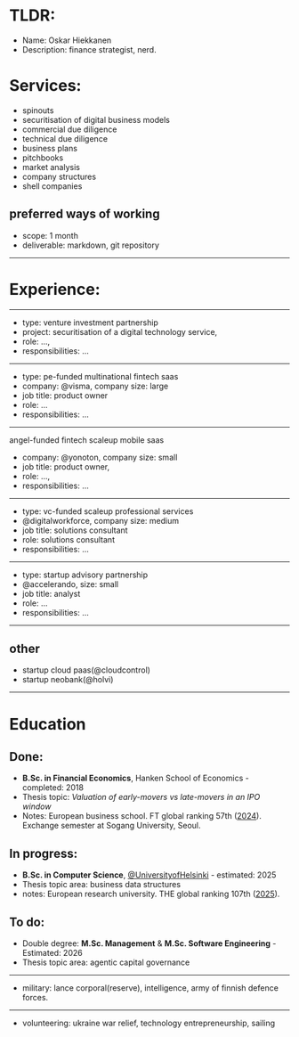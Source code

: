 # TLDR:
- Name: Oskar Hiekkanen
- Description: finance strategist, nerd.

# Services:
- spinouts
- securitisation of digital business models
- commercial due diligence
- technical due diligence
- business plans
- pitchbooks
- market analysis
- company structures
- shell companies

## preferred ways of working
- scope: 1 month
- deliverable: markdown, git repository


***

# Experience:
---
- type: venture investment partnership
- project: securitisation of a digital technology service,
- role: ...,
- responsibilities: ... 
---
- type: pe-funded multinational fintech saas
- company: @visma, company size: large
- job title: product owner
- role: ...
- responsibilities: ... 
---
angel-funded fintech scaleup mobile saas
- company: @yonoton, company size: small
- job title: product owner,
- role: ...,
- responsibilities: ... 
---
- type: vc-funded scaleup professional services
- @digitalworkforce, company size: medium
- job title: solutions consultant
- role: solutions consultant
- responsibilities: ... 
---
- type: startup advisory partnership
- @accelerando, size: small
- job title: analyst
- role: ...
- responsibilities: ...
---
## other
- startup cloud paas(@cloudcontrol)
- startup neobank(@holvi)
***
# Education

## Done:
- **B.Sc. in Financial Economics**, Hanken School of Economics - completed: 2018
- Thesis topic: *Valuation of early-movers vs late-movers in an IPO window*
- Notes: European business school. FT global ranking 57th ([2024](https://rankings.ft.com/schools/498/hanken-school-of-economics/rankings/2961/masters-in-management-2024/ranking-data)). Exchange semester at Sogang University, Seoul.

## In progress:
- **B.Sc. in Computer Science**, [@UniversityofHelsinki](https://github.com/UniversityofHelsinki) - estimated: 2025
- Thesis topic area: business data structures
- notes: European research university. THE global ranking 107th ([2025](https://www.timeshighereducation.com/world-university-rankings/university-helsinki)).

## To do:
- Double degree: **M.Sc. Management** & **M.Sc. Software Engineering** - Estimated: 2026
- Thesis topic area: agentic capital governance

***


- military: lance corporal(reserve), intelligence, army of finnish defence forces.
*** 
- volunteering: ukraine war relief, technology entrepreneurship, sailing
